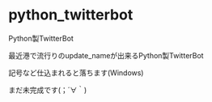 python_twitterbot
=================

Python製TwitterBot

最近港で流行りのupdate_nameが出来るPython製TwitterBot

記号など仕込まれると落ちます(Windows)

まだ未完成です(；´∀｀)
